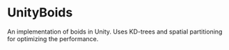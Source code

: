# UnityBoids
An implementation of boids in Unity. Uses KD-trees and spatial partitioning for optimizing the performance.
